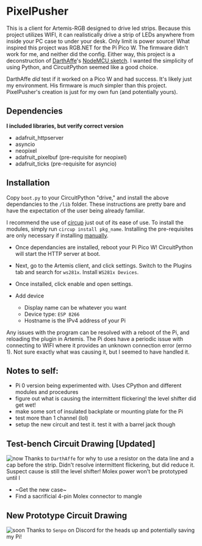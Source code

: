 
# PixelPusher
This is a client for Artemis-RGB designed to drive led strips. Because this project utilizes WIFI, it can realistically drive a strip of LEDs anywhere from inside your PC case to under your desk. Only limit is power source! What inspired this project was RGB.NET for the Pi Pico W. The firmware didn't work for me, and neither did the config. Either way, this project is a deconstruction of [DarthAffe](https://github.com/DarthAffe)'s [NodeMCU sketch](https://github.com/DarthAffe/RGB.NET/blob/master/RGB.NET.Devices.WS281X/Sketches/RGB.NET_NodeMCU.ino). I wanted the simplicity of using Python, and CircuitPython seemed like a good choice.

DarthAffe _did_ test if it worked on a Pico W and had success. It's likely just my environment. His firmware is _much_ simpler than this project. PixelPusher's creation is just for my own fun (and potentially yours).

## Dependencies 
**I included libraries, but verify correct version**
- adafruit_httpserver
- asyncio
- neopixel
- adafruit_pixelbuf (pre-requisite for neopixel)
- adafruit_ticks (pre-requisite for asyncio)

## Installation
Copy `boot.py` to your CircuitPython "drive," and install the above dependancies to the `/lib` folder.
These instructions are pretty bare and have the expectation of the user being already familiar.

I recommend the use of [circup](https://learn.adafruit.com/keep-your-circuitpython-libraries-on-devices-up-to-date-with-circup/install-circup) just out of its ease of use. To install the modules, simply run `circup install pkg_name`. Installing the pre-requisites are only necessary if installing [manually](https://circuitpython.org/libraries).

- Once dependancies are installed, reboot your Pi Pico W! CircuitPython will start the HTTP server at boot.

- Next, go to the Artemis client, and click settings. Switch to the Plugins tab and search for `ws281x`. Install `WS281x Devices`.

- Once installed, click enable and open settings. 
- Add device
    - Display name can be whatever you want
    - Device type: `ESP 8266`
    - Hostname is the IPv4 address of your Pi

Any issues with the program can be resolved with a reboot of the Pi, and reloading the plugin in Artemis. The Pi does have a periodic issue with connecting to WIFI where it provides an unknown connection error (errno 1). Not sure exactly what was causing it, but I seemed to have handled it. 

## Notes to self:
- Pi 0 version being experimented with. Uses CPython and different modules and procedures
- figure out what is causing the intermittent flickering! the level shifter did get wet!
- make some sort of insulated backplate or mounting plate for the Pi
- test more than 1 channel (lol)
- setup the new circuit and test it. test it with a barrel jack though

## Test-bench Circuit Drawing [Updated]
![now](https://img001.prntscr.com/file/img001/GI82y1pbQXigru18qJS_DA.png)
Thanks to `DarthAffe` for why to use a resistor on the data line and a cap before the strip. Didn't resolve intermittent flickering, but did reduce it. Suspect cause is still the level shifter!
Molex power won't be prototyped until I
- ~Get the new case~
- Find a sacrificial 4-pin Molex connector to mangle

## New Prototype Circuit Drawing
![soon](https://img001.prntscr.com/file/img001/ub9QsnBDRgu2pILgxJUxaQ.png)
Thanks to `Senpo` on Discord for the heads up and potentially saving my Pi!
